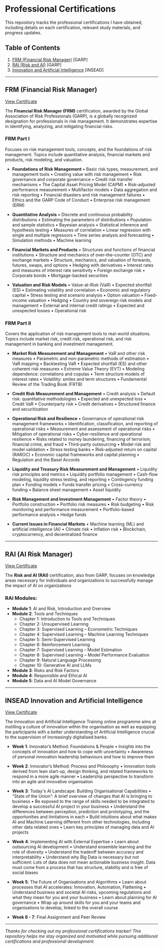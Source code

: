 # Professional Certifications
This repository tracks the professional certifications I have obtained, including details on each certification, relevant study materials, and progress updates.

## Table of Contents
1. [FRM (Financial Risk Manager)](#frm-financial-risk-manager) [GARP]
2. [RAI (Risk and AI)](#rai-risk-and-ai) [GARP]
3. [Innovation and Artificial Intelligence](innovation-and-artificial-intelligence) [INSEAD]

---

## FRM (Financial Risk Manager)
[View Certificate](https://garp.my.site.com/DigitalBadgeFRM?id=0031W00002gKKADQA4)

The **Financial Risk Manager (FRM)** certification, awarded by the Global Association of Risk Professionals (GARP), is a globally recognized designation for professionals in risk management. It demonstrates expertise in identifying, analyzing, and mitigating financial risks.

### FRM Part I
Focuses on risk management tools, concepts, and the foundations of risk management. Topics include quantitative analysis, financial markets and products, risk modeling, and valuation.
- **Foundations of Risk Management**
  • Basic risk types, measurement, and management tools
  • Creating value with risk management
  • Risk governance and corporate governance
  • Credit risk transfer mechanisms
  • The Capital Asset Pricing Model (CAPM)
  • Risk-adjusted performance measurement
  • Multifactor models
  • Data aggregation and risk reporting
  • Financial disasters and risk management failures
  • Ethics and the GARP Code of Conduct
  • Enterprise risk management (ERM)

- **Quantitative Analysis**
  • Discrete and continuous probability distributions
  • Estimating the parameters of distributions
  • Population and sample statistics
  • Bayesian analysis
  • Statistical inference and hypothesis testing
  • Measures of correlation
  • Linear regression with single and multiple regressors
  • Time series analysis and forecasting
  • Simulation methods
  • Machine learning

- **Financial Markets and Products**
  • Structures and functions of financial institutions
  • Structure and mechanics of over-the-counter (OTC) and exchange markets
  • Structure, mechanics, and valuation of forwards, futures, swaps, and options
  • Hedging with derivatives
  • Interest rates and measures of interest rate sensitivity
  • Foreign exchange risk
  • Corporate bonds
  • Mortgage-backed securities

- **Valuation and Risk Models**
  • Value-at-Risk (VaR)
  • Expected shortfall (ES)
  • Estimating volatility and correlation
  • Economic and regulatory capital
  • Stress testing and scenario analysis
  • Option valuation
  • Fixed-income valuation
  • Hedging
  • Country and sovereign risk models and management
  • External and internal credit ratings
  • Expected and unexpected losses
  • Operational risk

### FRM Part II  
Covers the application of risk management tools to real-world situations. Topics include market risk, credit risk, operational risk, and risk management in banking and investment management.

- **Market Risk Measurement and Management**
  • VaR and other risk measures
  • Parametric and non-parametric methods of estimation
  • VaR mapping
  • Backtesting VaR
  • Expected shortfall (ES) and other coherent risk measures
  • Extreme Value Theory (EVT)
  • Modeling dependence: correlations and copulas
  • Term structure models of interest rates
  • Volatility: smiles and term structures
  • Fundamental Review of the Trading Book (FRTB)

- **Credit Risk Measurement and Management**
  • Credit analysis
  • Default risk: quantitative methodologies
  • Expected and unexpected loss
  • Credit VaR
  • Counterparty risk
  • Credit derivatives
  • Structured finance and securitization

- **Operational Risk and Resilience**
  • Governance of operational risk management frameworks
  • Identification, classification, and reporting of operational risks
  • Measurement and assessment of operational risks
  • Mitigation of operational risks
  • Cyber-resilience and operational resilience
  • Risks related to money laundering, financing of terrorism, financial crime, and fraud
  • Third-party outsourcing
  • Model risk and model validation
  • Stress testing banks
  • Risk-adjusted return on capital (RAROC)
  • Economic capital frameworks and capital planning
  • Regulation and the Basel Accords

- **Liquidity and Treasury Risk Measurement and Management**
  • Liquidity risk principles and metrics
  • Liquidity portfolio management
  • Cash-flow modeling, liquidity stress testing, and reporting
  • Contingency funding plan
  • Funding models
  • Funds transfer pricing
  • Cross-currency funding
  • Balance sheet management
  • Asset liquidity

- **Risk Management and Investment Management**
  • Factor theory
  • Portfolio construction
  • Portfolio risk measures
  • Risk budgeting
  • Risk monitoring and performance measurement
  • Portfolio-based performance analysis
  • Hedge funds

- **Current Issues in Financial Markets**
  • Machine learning (ML) and artificial intelligence (AI)
  • Climate risk
  • Inflation risk
  • Blockchain, cryptocurrency, and decentralized finance

---

## RAI (AI Risk Manager)
[View Certificate](https://garp.my.site.com/DigitalBadgeRAI?id=0031W00002gKKADQA4)

The **Risk and AI (RAI)** certification, also from GARP, focuses on knowledge areas necessary for individuals and organizations to successfully manage the impact of AI on organizations

### RAI Modules:
- **Module 1**: AI and Risk, Introduction and Overview
- **Module 2**: Tools and Techniques
  - Chapter 1: Introduction to Tools and Techniques
  - Chapter 2: Unsupervised Learning
  - Chapter 3: Supervised Learning – Econometric Techniques
  - Chapter 4: Supervised Learning – Machine Learning Techniques
  - Chapter 5: Semi-Supervised Learning
  - Chapter 6: Reinforcement Learning
  - Chapter 7: Supervised Learning – Model Estimation
  - Chapter 8: Supervised Learning – Model Performance Evaluation
  - Chapter 9: Natural Language Processing
  - Chapter 10: Generative AI and LLMs
- **Module 3**: Risks and Risk Factors
- **Module 4**: Responsible and Ethical AI
- **Module 5**: Data and AI Model Governance

---

## INSEAD Innovation and Artificial Intelligence
[View Certificate](https://certificates.insead.edu/0c72e8bd-8f82-4f41-aea4-d68860baf7b2?key=5b52e26b1e3bc466ddd6a81aba1a727d225b9cdf06595430ca4fcfdfd1c2416d#acc.dy3Dq4Nv)

The Innovation and Artificial Intelligence Training online programme aims at instilling a culture of innovation within the organisation as well as equipping the participants with a better understanding of Artificial Intelligence crucial to the supervision of increasingly digitalised banks.

- **Week 1**: Innovator’s Method: Foundations & People
• Insights into the concepts of innovation and how to cope with uncertainty • Awareness of personal innovation leadership behaviours and how to improve them

- **Week 2**: Innovator’s Method: Process and Philosophy
• Innovation tools derived from lean start-up, design thinking, and related frameworks to respond in a more agile manner • Leadership perspective to transform into an agile and innovative organisation

- **Week 3**: Today's AI Landscape: Building Organisational Capabilities
• “State of the Union”: A brief overview of changes that AI is bringing to business • Be exposed to the range of skills needed to be integrated to develop a successful AI project in your business • Understand the differences between perception, prediction and prototyping, and the opportunities and limitations in each • Build intuitions about what makes AI and Machine Learning different from other technologies, including other data related ones • Learn key principles of managing data and AI projects

- **Week 4**: Implementing AI with External Expertise
• Learn about outsourcing AI development • Understand ensemble learning and the role of diversity • Understand the tradeoff between accuracy and interpretability • Understand why Big Data is necessary but not sufficient: Lots of data does not mean actionable business insight. Data must come from a process that has structure, stability and is free of social biases

- **Week 5**: The Future of Organisations and Algorithms
• Learn about processes that AI accelerates: Innovation, Automation, Flattening • Understand business and societal AI risks, upcoming regulations and what they mean for you and your business • Learn about planning for AI governance • Wrap up around skills for you and your teams and organisations to develop, linked to the overall course

- **Week 6 - 7**: Final Assignment and Peer Review

---

*Thanks for checking out my professional certifications tracker! This repository helps me stay organized and motivated while pursuing additional certifications and professional development.*
